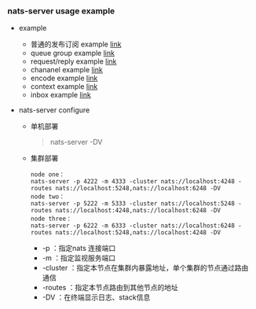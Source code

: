 ### nats-server usage example

* example
    * 普通的发布订阅 example [link](https://github.com/shabbyboy/nats-example/tree/master/nats-core/subpub/normal)
    * queue group example [link](https://github.com/shabbyboy/nats-example/tree/master/nats-core/subpub/queue)
    * request/reply example [link](https://github.com/shabbyboy/nats-example/tree/master/nats-core/subpub/req-reply)
    * chananel example [link](https://github.com/shabbyboy/nats-example/tree/master/nats-core/subpub/chan)
    * encode example [link](https://github.com/shabbyboy/nats-example/tree/master/nats-core/subpub/encode)
    * context example [link](https://github.com/shabbyboy/nats-example/tree/master/nats-core/subpub/context)
    * inbox example [link](https://github.com/shabbyboy/nats-example/tree/master/nats-core/subpub/inbox)


* nats-server configure

   * 单机部署
        > nats-server -DV
        
   * 集群部署
   
       ```$xslt
       node one：
       nats-server -p 4222 -m 4333 -cluster nats://localhost:4248 -routes nats://localhost:5248,nats://localhost:6248 -DV
       node two：
       nats-server -p 5222 -m 5333 -cluster nats://localhost:5248 -routes nats://localhost:4248,nats://localhost:6248 -DV
       node three：
       nats-server -p 6222 -m 6333 -cluster nats://localhost:6248 -routes nats://localhost:5248,nats://localhost:4248 -DV
        ```
        
        * -p ：指定nats 连接端口
        * -m ：指定监视服务端口
        * -cluster ：指定本节点在集群内暴露地址，单个集群的节点通过路由通信
        * -routes ：指定本节点路由到其他节点的地址
        * -DV ：在终端显示日志、stack信息